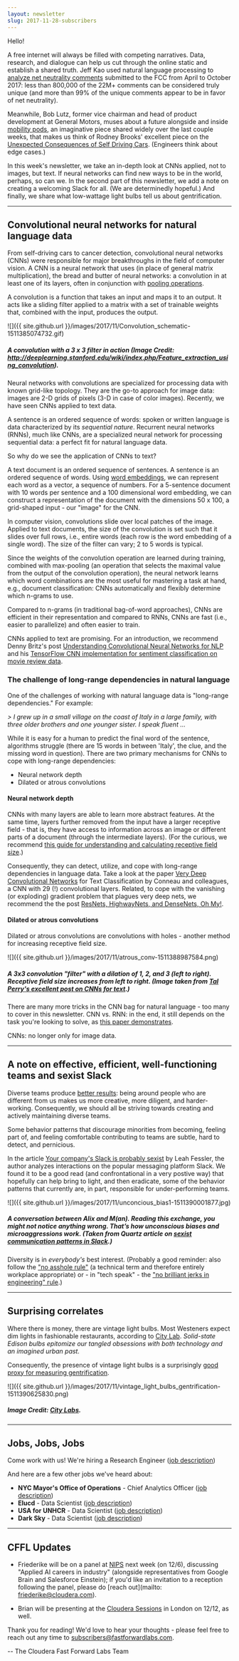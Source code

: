 ```yaml
---
layout: newsletter
slug: 2017-11-28-subscribers
---
```


Hello!

A free internet will always be filled with competing narratives. Data, research, and dialogue can help us cut through the online static and establish a shared truth. Jeff Kao used natural language processing to [analyze net neutrality comments](https://hackernoon.com/more-than-a-million-pro-repeal-net-neutrality-comments-were-likely-faked-e9f0e3ed36a6) submitted to the FCC from April to October 2017: less than 800,000 of the 22M+ comments can be considered truly unique (and more than 99% of the unique comments appear to be in favor of net neutrality).

Meanwhile, Bob Lutz, former vice chairman and head of product development at General Motors, muses about a future alongside and inside [mobility pods](http://www.autonews.com/article/20171105/INDUSTRY_REDESIGNED/171109944/bob-lutz:-kiss-the-good-times-goodbye), an imaginative piece shared widely over the last couple weeks, that makes us think of Rodney Brooks' excellent piece on the [Unexpected Consequences of Self Driving Cars](https://rodneybrooks.com/unexpected-consequences-of-self-driving-cars/). (Engineers think about edge cases.)

In this week's newsletter, we take an in-depth look at CNNs applied, not to images, but text. If neural networks can find new ways to be in the world, perhaps, so can we. In the second part of this newsletter, we add a note on creating a welcoming Slack for all. (We are determinedly hopeful.) And finally, we share what low-wattage light bulbs tell us about gentrification.

---

## Convolutional neural networks for natural language data

From self-driving cars to cancer detection, convolutional neural networks (CNNs) were responsible for major breakthroughs in the field of computer vision. A CNN is a neural network that uses (in place of general matrix multiplication), the bread and butter of neural networks: a convolution in at least one of its layers, often in conjunction with [pooling operations](http://ufldl.stanford.edu/tutorial/supervised/Pooling/). 

A convolution is a function that takes an input and maps it to an output. It acts like a sliding filter applied to a matrix with a set of trainable weights that, combined with the input, produces the output.

![]({{ site.github.url }}/images/2017/11/Convolution_schematic-1511385074732.gif)

##### A convolution with a 3 x 3 filter in action (Image Credit: http://deeplearning.stanford.edu/wiki/index.php/Feature_extraction_using_convolution).

Neural networks with convolutions are specialized for processing data with known grid-like topology. They are the go-to approach for image data: images are 2-D grids of pixels (3-D in case of color images). Recently, we have seen CNNs applied to text data.

A sentence is an ordered sequence of words: spoken or written language is data characterized by its *sequential nature*. Recurrent neural networks (RNNs), much like CNNs, are a specialized neural network for processing sequential data: a perfect fit for natural language data. 

So why do we see the application of CNNs to text?

A text document is an ordered sequence of sentences. A sentence is an ordered sequence of words. Using [word embeddings](https://blog.acolyer.org/2016/04/21/the-amazing-power-of-word-vectors/), we can represent each word as a vector, a sequence of numbers. For a 5-sentence document with 10 words per sentence and a 100 dimensional word embedding, we can construct a representation of the document with the dimensions 50 x 100, a grid-shaped input - our "image" for the CNN.

In computer vision, convolutions slide over local patches of the image. Applied to text documents, the size of the convolution is set such that it slides over full rows, i.e., entire words (each row is the word embedding of a single word). The size of the filter can vary; 2 to 5 words is typical. 

Since the weights of the convolution operation are learned during training, combined with max-pooling (an operation that selects the maximal value from the output of the convolution operation), the neural network learns which word combinations are the most useful for mastering a task at hand, e.g., document classification: CNNs automatically and flexibly determine which n-grams to use. 

Compared to n-grams (in traditional bag-of-word approaches), CNNs are efficient in their representation and compared to RNNs, CNNs are fast (i.e., easier to parallelize) and often easier to train. 

CNNs applied to text are promising. For an introduction, we recommend Denny Britz's post [Understanding Convolutional Neural Networks for NLP](http://www.wildml.com/2015/11/understanding-convolutional-neural-networks-for-nlp/) and his [TensorFlow CNN implementation for sentiment classification on movie review data](http://www.wildml.com/2015/12/implementing-a-cnn-for-text-classification-in-tensorflow/).

### The challenge of long-range dependencies in natural language

One of the challenges of working with natural language data is "long-range dependencies." For example:

*> I grew up in a small village on the coast of Italy in a large family, with three older brothers and one younger sister. I speak fluent ...*

While it is easy for a human to predict the final word of the sentence, algorithms struggle (there are 15 words in between 'Italy', the clue, and the missing word in question). There are two primary mechanisms for CNNs to cope with long-range dependencies:

 - Neural network depth
 - Dilated or atrous convolutions
 
#### Neural network depth

CNNs with many layers are able to learn more abstract features. At the same time, layers further removed from the input have a larger receptive field - that is, they have access to information across an image or different parts of a document (through the intermediate layers). (For the curious, we recommend [this guide for understanding and calculating receptive field size](https://medium.com/@nikasa1889/a-guide-to-receptive-field-arithmetic-for-convolutional-neural-networks-e0f514068807).)

Consequently, they can detect, utilize, and cope with long-range dependencies in language data. Take a look at the paper [Very Deep Convolutional Networks](https://arxiv.org/abs/1606.01781) for Text Classification by Conneau and colleagues, a CNN with 29 (!) convolutional layers. Related, to cope with the vanishing (or exploding) gradient problem that plagues very deep nets, we recommend the the post [ResNets, HighwayNets, and DenseNets, Oh My!](https://chatbotslife.com/resnets-highwaynets-and-densenets-oh-my-9bb15918ee32).

#### Dilated or atrous convolutions 

Dilated or atrous convolutions are convolutions with holes - another method for increasing receptive field size. 

![]({{ site.github.url }}/images/2017/11/atrous_conv-1511388987584.png)

##### A 3x3 convolution "filter" with a dilation of 1, 2, and 3 (left to right). Receptive field size increases from left to right. (Image taken from [Tal Perry's excellent post on CNNs for text](https://medium.com/@TalPerry/convolutional-methods-for-text-d5260fd5675f).)

There are many more tricks in the CNN bag for natural language - too many to cover in this newsletter. CNN vs. RNN: in the end, it still depends on the task you're looking to solve, as [this paper demonstrates](https://arxiv.org/abs/1702.01923). 

CNNs: no longer only for image data.

---

## A note on effective, efficient, well-functioning teams and sexist Slack

Diverse teams produce [better results](https://www.scientificamerican.com/article/how-diversity-makes-us-smarter/): being around people who are different from us makes us more creative, more diligent, and harder-working. Consequently, we should all be striving towards creating and actively maintaining diverse teams. 

Some behavior patterns that discourage minorities from becoming, feeling part of, and feeling comfortable contributing to teams are subtle, hard to detect, and pernicious. 

In the article [Your company's Slack is probably sexist](https://work.qz.com/1128150/your-companys-slack-is-probably-sexist/) by Leah Fessler, the author analyzes interactions on the popular messaging platform Slack. We found it to be a good read (and confrontational in a very postive way) that hopefully can help bring to light, and then eradicate, some of the behavior patterns that currently are, in part, responsible for under-performing teams.

![]({{ site.github.url }}/images/2017/11/unconcious_bias1-1511390001877.jpg)

##### A conversation between Alix and M(an). Reading this exchange, you might not notice anything wrong. That’s how unconscious biases and microaggressions work. (Taken from Quartz article on [sexist communication patterns in Slack](https://work.qz.com/1128150/your-companys-slack-is-probably-sexist/).)

Diversity is in *everybody's* best interest. (Probably a good reminder: also follow the ["no asshole rule"](https://hbr.org/2007/03/why-i-wrote-the-no-asshole-rule) (a technical term and therefore entirely workplace appropriate) or - in "tech speak" - the ["no brilliant jerks in engineering" rule](http://www.brendangregg.com/blog/2017-11-13/brilliant-jerks.html).)

---

## Surprising correlates

Where there is money, there are vintage light bulbs. Most Westeners expect dim lights in fashionable restaurants, according to [City Lab](https://www.citylab.com/). *Solid-state Edison bulbs epitomize our tangled obsessions with both technology and an imagined urban past.*

Consequently, the presence of vintage light bulbs is a surprisingly [good proxy for measuring gentrification](https://www.citylab.com/design/2017/10/mapping-the-edison-bulbs-of-brooklyn/543738/).

![]({{ site.github.url }}/images/2017/11/vintage_light_bulbs_gentrification-1511390625830.png)

##### Image Credit: [City Labs](https://www.citylab.com/design/2017/10/mapping-the-edison-bulbs-of-brooklyn/543738/).

---

## Jobs, Jobs, Jobs

Come work with us!  We're hiring a Research Engineer ([job description](https://cloudera.wd5.myworkdayjobs.com/External_Career/job/USNew-YorkBrooklyn/Research-Engineer_171058))

And here are a few other jobs we've heard about:

* **NYC Mayor's Office of Operations** - Chief Analytics Officer ([job description](http://www1.nyc.gov/assets/operations/downloads/pdf/employment-opportunities/chief-analytics-officer-job-description-vf.pdf))
* **Elucd** - Data Scientist ([job description](https://jobs.lever.co/elucd/7a251473-f3a7-40f6-b97c-c10c8838d316))
* **USA for UNHCR** - Data Scientist ([job description](https://www.linkedin.com/jobs/view/503624429/))
* **Dark Sky** - Data Scientist ([job description](https://darksky.net/jobs))

---

## CFFL Updates

* Friederike will be on a panel at [NIPS](https://nips.cc/) next week (on 12/6), discussing "Applied AI careers in industry" (alongside representatives from Google Brain and Salesforce Einstein); if you'd like an invitation to a reception following the panel, please do [reach out](mailto: friederike@cloudera.com).

* Brian will be presenting at the [Cloudera Sessions](http://go.cloudera.com/cloudera-sessions-2017-london) in London on 12/12, as well.

Thank you for reading!  We'd love to hear your thoughts - please feel free to reach out any time to subscribers@fastforwardlabs.com.

-- The Cloudera Fast Forward Labs Team
